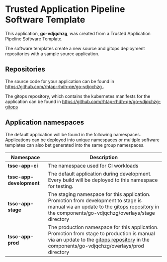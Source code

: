 # Trusted Application Pipeline Software Template

This application, **go-vdjqchzg**, was created from a Trusted Application Pipeline Software Template.

The software templates create a new source and gitops deployment repositories with a sample source application. 

## Repositories

The source code for your application can be found in [https://github.com/rhtap-rhdh-qe/go-vdjqchzg ](https://github.com/rhtap-rhdh-qe/go-vdjqchzg ).
 
The gitops repository, which contains the kubernetes manifests for the application can be found in 
[https://github.com/rhtap-rhdh-qe/go-vdjqchzg-gitops ](https://github.com/rhtap-rhdh-qe/go-vdjqchzg-gitops ) 

## Application namespaces 

The default application will be found in the following namespaces. Applications can be deployed into unique namespaces or multiple software templates can also bet generated into the same group namespaces.  

|  Namespace   |  Description   |  
| -------- | -------- |
| **tssc-app-ci** | The namespace used for CI workloads |
| **tssc-app-development** | The default application during development. Every build will be deployed to this namespace for testing. |
| **tssc-app-stage** | The staging namespace for this application. Promotion from development to stage is manual via an update to the [gitops repository](https://github.com/rhtap-rhdh-qe/go-vdjqchzg-gitops ) in the components/go-vdjqchzg/overlays/stage directory |
| **tssc-app-prod** | The production namespace for this application. Promotion from stage to production is manual via an update to the [gitops repository](https://github.com/rhtap-rhdh-qe/go-vdjqchzg-gitops ) in the components/go-vdjqchzg/overlays/prod directory |